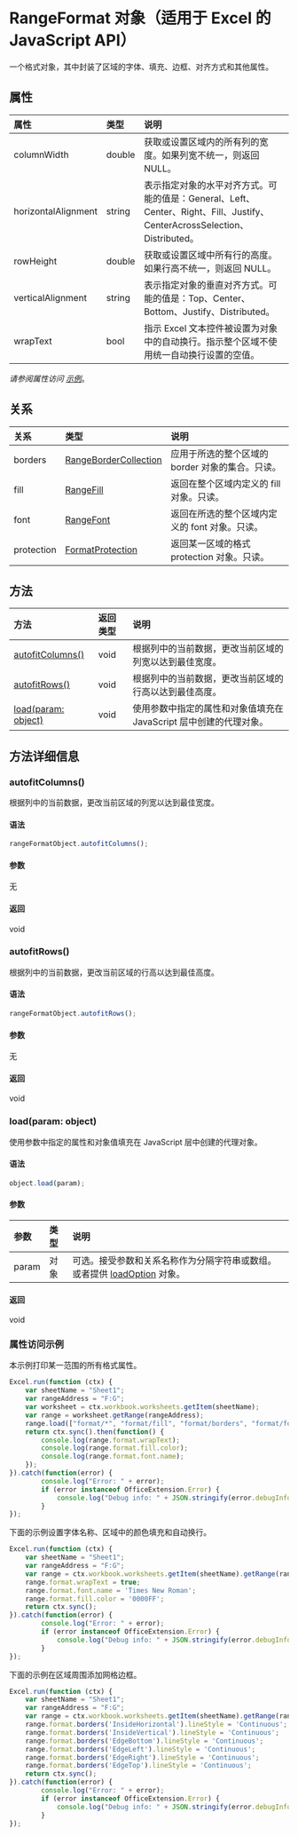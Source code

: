 # <a name="rangeformat-object-(javascript-api-for-excel)"></a>RangeFormat 对象（适用于 Excel 的 JavaScript API）

一个格式对象，其中封装了区域的字体、填充、边框、对齐方式和其他属性。

## <a name="properties"></a>属性

| 属性     | 类型   |说明
|:---------------|:--------|:----------|
|columnWidth|double|获取或设置区域内的所有列的宽度。如果列宽不统一，则返回 NULL。|
|horizontalAlignment|string|表示指定对象的水平对齐方式。可能的值是：General、Left、Center、Right、Fill、Justify、CenterAcrossSelection、Distributed。|
|rowHeight|double|获取或设置区域中所有行的高度。如果行高不统一，则返回 NULL。|
|verticalAlignment|string|表示指定对象的垂直对齐方式。可能的值是：Top、Center、Bottom、Justify、Distributed。|
|wrapText|bool|指示 Excel 文本控件被设置为对象中的自动换行。指示整个区域不使用统一自动换行设置的空值。|

_请参阅属性访问 [示例](#property-access-examples)_。

## <a name="relationships"></a>关系
| 关系 | 类型   |说明|
|:---------------|:--------|:----------|
|borders|[RangeBorderCollection](rangebordercollection.md)|应用于所选的整个区域的 border 对象的集合。只读。|
|fill|[RangeFill](rangefill.md)|返回在整个区域内定义的 fill 对象。只读。|
|font|[RangeFont](rangefont.md)|返回在所选的整个区域内定义的 font 对象。只读。|
|protection|[FormatProtection](formatprotection.md)|返回某一区域的格式 protection 对象。只读。|

## <a name="methods"></a>方法

| 方法           | 返回类型    |说明|
|:---------------|:--------|:----------|
|[autofitColumns()](#autofitcolumns)|void|根据列中的当前数据，更改当前区域的列宽以达到最佳宽度。|
|[autofitRows()](#autofitrows)|void|根据列中的当前数据，更改当前区域的行高以达到最佳高度。|
|[load(param: object)](#loadparam-object)|void|使用参数中指定的属性和对象值填充在 JavaScript 层中创建的代理对象。|

## <a name="method-details"></a>方法详细信息


### <a name="autofitcolumns()"></a>autofitColumns()
根据列中的当前数据，更改当前区域的列宽以达到最佳宽度。

#### <a name="syntax"></a>语法
```js
rangeFormatObject.autofitColumns();
```

#### <a name="parameters"></a>参数
无

#### <a name="returns"></a>返回
void

### <a name="autofitrows()"></a>autofitRows()
根据列中的当前数据，更改当前区域的行高以达到最佳高度。

#### <a name="syntax"></a>语法
```js
rangeFormatObject.autofitRows();
```

#### <a name="parameters"></a>参数
无

#### <a name="returns"></a>返回
void

### <a name="load(param:-object)"></a>load(param: object)
使用参数中指定的属性和对象值填充在 JavaScript 层中创建的代理对象。

#### <a name="syntax"></a>语法
```js
object.load(param);
```

#### <a name="parameters"></a>参数
| 参数    | 类型   |说明|
|:---------------|:--------|:----------|
|param|对象|可选。接受参数和关系名称作为分隔字符串或数组。或者提供 [loadOption](loadoption.md) 对象。|

#### <a name="returns"></a>返回
void
### <a name="property-access-examples"></a>属性访问示例

本示例打印某一范围的所有格式属性。 

```js
Excel.run(function (ctx) { 
    var sheetName = "Sheet1";
    var rangeAddress = "F:G";
    var worksheet = ctx.workbook.worksheets.getItem(sheetName);
    var range = worksheet.getRange(rangeAddress);
    range.load(["format/*", "format/fill", "format/borders", "format/font"]);
    return ctx.sync().then(function() {
        console.log(range.format.wrapText);
        console.log(range.format.fill.color);
        console.log(range.format.font.name);
    });
}).catch(function(error) {
        console.log("Error: " + error);
        if (error instanceof OfficeExtension.Error) {
            console.log("Debug info: " + JSON.stringify(error.debugInfo));
        }
});
```

下面的示例设置字体名称、区域中的颜色填充和自动换行。 

```js
Excel.run(function (ctx) { 
    var sheetName = "Sheet1";
    var rangeAddress = "F:G";
    var range = ctx.workbook.worksheets.getItem(sheetName).getRange(rangeAddress);
    range.format.wrapText = true;
    range.format.font.name = 'Times New Roman';
    range.format.fill.color = '0000FF';
    return ctx.sync(); 
}).catch(function(error) {
        console.log("Error: " + error);
        if (error instanceof OfficeExtension.Error) {
            console.log("Debug info: " + JSON.stringify(error.debugInfo));
        }
});
```

下面的示例在区域周围添加网格边框。

```js
Excel.run(function (ctx) { 
    var sheetName = "Sheet1";
    var rangeAddress = "F:G";
    var range = ctx.workbook.worksheets.getItem(sheetName).getRange(rangeAddress);
    range.format.borders('InsideHorizontal').lineStyle = 'Continuous';
    range.format.borders('InsideVertical').lineStyle = 'Continuous';
    range.format.borders('EdgeBottom').lineStyle = 'Continuous';
    range.format.borders('EdgeLeft').lineStyle = 'Continuous';
    range.format.borders('EdgeRight').lineStyle = 'Continuous';
    range.format.borders('EdgeTop').lineStyle = 'Continuous';
    return ctx.sync(); 
}).catch(function(error) {
        console.log("Error: " + error);
        if (error instanceof OfficeExtension.Error) {
            console.log("Debug info: " + JSON.stringify(error.debugInfo));
        }
});
```
